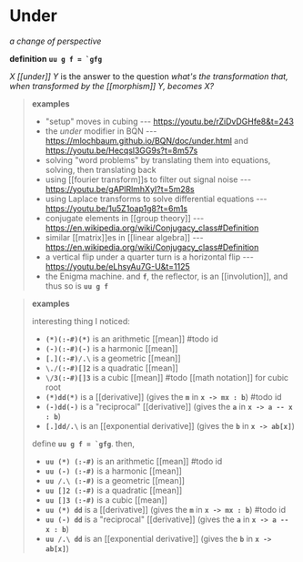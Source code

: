 # Under

_a change of perspective_

**definition** **``uu g f = `gfg``**

_X [[under]] Y_ is the answer to the question _what's the transformation that, when transformed by the [[morphism]] Y, becomes X?_

> **examples**
>
> - "setup" moves in cubing --- <https://youtu.be/rZiDvDGHfe8&t=243>
> - the _under_ modifier in BQN --- <https://mlochbaum.github.io/BQN/doc/under.html> and <https://youtu.be/Hecqsl3GG9s?t=8m57s>
> - solving "word problems" by translating them into equations, solving, then translating back
> - using [[fourier transform]]s to filter out signal noise --- <https://youtu.be/gAPlRlmhXyI?t=5m28s>
> - using Laplace transforms to solve differential equations --- <https://youtu.be/1u5Z1oap1g8?t=6m1s>
> - conjugate elements in [[group theory]] --- <https://en.wikipedia.org/wiki/Conjugacy_class#Definition>
> - similar [[matrix]]es in [[linear algebra]] --- <https://en.wikipedia.org/wiki/Conjugacy_class#Definition>
> - a vertical flip under a quarter turn is a horizontal flip --- <https://youtu.be/eLhsyAu7G-U&t=1125>
> - the Enigma machine. and **`f`**, the reflector, is an [[involution]], and thus so is **`uu g f`**

> **examples**
>
> interesting thing I noticed:
>
> - **`(*)(:-#)(*)`** is an arithmetic [[mean]] #todo id
> - **`(-)(:-#)(-)`** is a harmonic [[mean]]
> - **`[.](:-#)/.\`** is a geometric [[mean]]
> - **`\./(:-#)[]2`** is a quadratic [[mean]]
> - **`\/3(:-#)[]3`** is a cubic [[mean]] #todo [[math notation]] for cubic root
> - **`(*)dd(*)`** is a [[derivative]] (gives the **`m`** in **`x -> mx : b`**) #todo id
> - **`(-)dd(-)`** is a "reciprocal" [[derivative]] (gives the **`a`** in **`x -> a -- x : b`**)
> - **`[.]dd/.\`** is an [[exponential derivative]] (gives the **`b`** in **`x -> ab[x]`**)
>
> define **``uu g f = `gfg``**. then,
>
> - **`uu (*) (:-#)`** is an arithmetic [[mean]] #todo id
> - **`uu (-) (:-#)`** is a harmonic [[mean]]
> - **`uu /.\ (:-#)`** is a geometric [[mean]]
> - **`uu []2 (:-#)`** is a quadratic [[mean]]
> - **`uu []3 (:-#)`** is a cubic [[mean]]
> - **`uu (*) dd`** is a [[derivative]] (gives the **`m`** in **`x -> mx : b`**) #todo id
> - **`uu (-) dd`** is a "reciprocal" [[derivative]] (gives the **`a`** in **`x -> a -- x : b`**)
> - **`uu /.\ dd`** is an [[exponential derivative]] (gives the **`b`** in **`x -> ab[x]`**)

